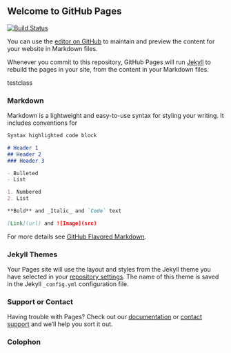 ## Welcome to GitHub Pages

<div class="doxygen_github_hack">

[//]: # (\htmlonly)
[![Build Status](https://travis-ci.org/michpolicht/CuteHMI.svg?branch=master)](https://travis-ci.org/michpolicht/CuteHMI)

[//]: # (\endhtmlonly)
</div>

You can use the [editor on GitHub](https://github.com/michpolicht/TravisTest/edit/master/README.md) to maintain and preview the content for your website in Markdown files.

Whenever you commit to this repository, GitHub Pages will run [Jekyll](https://jekyllrb.com/) to rebuild the pages in your site, from the content in your Markdown files.

[//]: # (\htmlonly)
<div class="testclass">testclass</div>

### Markdown

Markdown is a lightweight and easy-to-use syntax for styling your writing. It includes conventions for

```markdown
Syntax highlighted code block

# Header 1
## Header 2
### Header 3

- Bulleted
- List

1. Numbered
2. List

**Bold** and _Italic_ and `Code` text

[Link](url) and ![Image](src)
```

For more details see [GitHub Flavored Markdown](https://guides.github.com/features/mastering-markdown/).

### Jekyll Themes

Your Pages site will use the layout and styles from the Jekyll theme you have selected in your [repository settings](https://github.com/michpolicht/TravisTest/settings). The name of this theme is saved in the Jekyll `_config.yml` configuration file.

### Support or Contact

Having trouble with Pages? Check out our [documentation](https://help.github.com/categories/github-pages-basics/) or [contact support](https://github.com/contact) and we’ll help you sort it out.

### Colophon
